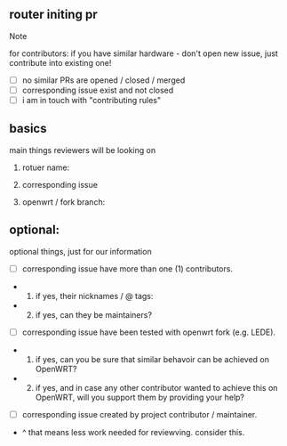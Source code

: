 <!-- 
thanks for commiting! now we need to settle things out! 
you need to provide corresponding issue for this PR to be valid
and some additional information

don't forget that PR **must** follow rules of contributing!
-->
## router initing pr

> [!NOTE]
> for contributors:
> if you have similar hardware - don't open new issue, just contribute into existing one!


<!-- REQUERED -->
- [ ] no similar PRs are opened / closed / merged
- [ ] corresponding issue exist and not closed
- [ ] i am in touch with "contributing rules"

## basics

main things reviewers will be looking on

1. rotuer name:

<!-- e.g. Cudy TR3600 -->

2. corresponding issue

<!-- e.g. #3 -->

3. openwrt / fork branch:

<!-- e.g. 24.10.2 (stable) -->

## optional:

optional things, just for our information

- [ ] corresponding issue have more than one (1) contributors.

- 1. if yes, their nicknames / @ tags: <!-- here -->

- 2. if yes, can they be maintainers? <!-- y/n i quote reply by them--> 

- [ ] corresponding issue have been tested with openwrt fork (e.g. LEDE).

- 1. if yes, can you be sure that similar behavoir can be achieved on OpenWRT? <!-- y/n -->

- 2. if yes, and in case any other contributor wanted to achieve this on OpenWRT, will you support them by providing your help?  

- [ ] corresponding issue created by project contributor / maintainer.

- ^ that means less work needed for reviewving. consider this.

<!--
## additional information

anything additional but still related to issue / pr
-->